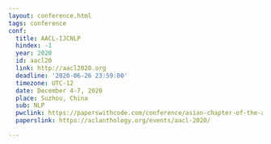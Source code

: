 ```yaml
---
layout: conference.html
tags: conference
conf:
  title: AACL-IJCNLP
  hindex: -1
  year: 2020
  id: aacl20
  link: http://aacl2020.org
  deadline: '2020-06-26 23:59:00'
  timezone: UTC-12
  date: December 4-7, 2020
  place: Suzhou, China
  sub: NLP
  pwclink: https://paperswithcode.com/conference/asian-chapter-of-the-association-for
  paperslink: https://aclanthology.org/events/aacl-2020/

---
```

